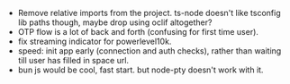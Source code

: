 - Remove relative imports from the project. ts-node doesn't like tsconfig lib paths though, maybe drop using oclif altogether?
- OTP flow is a lot of back and forth (confusing for first time user).
- fix streaming indicator for powerlevel10k.
- speed: init app early (connection and auth checks), rather than waiting till user has filled in space url.
- bun js would be cool, fast start. but node-pty doesn't work with it.
